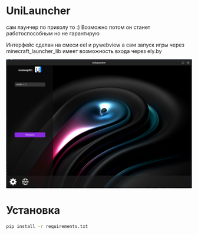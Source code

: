 # UniLauncher

сам лаунчер по приколу то :)
Возможно потом он станет работоспособным но не гарантирую

Интерфейс сделан на смеси eel и pywebview
а сам запуск игры через minecraft_launcher_lib
имеет возможность входа через ely.by

<img src='image.png'>

# Установка
```bash
pip install -r requirements.txt
```
